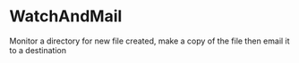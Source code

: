 # WatchAndMail
Monitor a directory for new file created, make a copy of the file then email it to a destination
